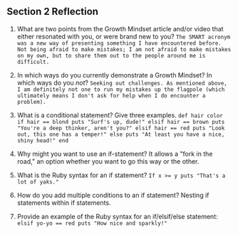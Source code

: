 ## Section 2 Reflection

1. What are two points from the Growth Mindset article and/or video that either resonated with you, or were brand new to you?
`The SMART acronym was a new way of presenting something I have encountered before. Not being afraid to make mistakes; I am not afraid to make mistakes on my own, but to share them out to the people around me is difficult.`

2. In which ways do you currently demonstrate a Growth Mindset? In which ways do you _not_? `Seeking out challenges. As mentioned above, I am definitely not one to run my mistakes up the flagpole (which ultimately means I don't ask for help when I do encounter a problem).`

3. What is a conditional statement? Give three examples.
`def hair color
  if hair == blond
    puts "Surf's up, dude!"
  elsif hair == brown
    puts "You're a deep thinker, aren't you?"
  elsif hair == red
    puts "Look out, this one has a temper!"
  else
    puts "At least you have a nice, shiny head!"
  end`

4. Why might you want to use an if-statement? It allows a "fork in the road," an option whether you want to go this way or the other.

5. What is the Ruby syntax for an if statement?
`If x >= y
  puts "That's a lot of yaks."`

6. How do you add multiple conditions to an if statement? Nesting if statements within if statements.

7. Provide an example of the Ruby syntax for an if/elsif/else statement:      
`elsif yo-yo == red
  puts "How nice and sparkly!"`
